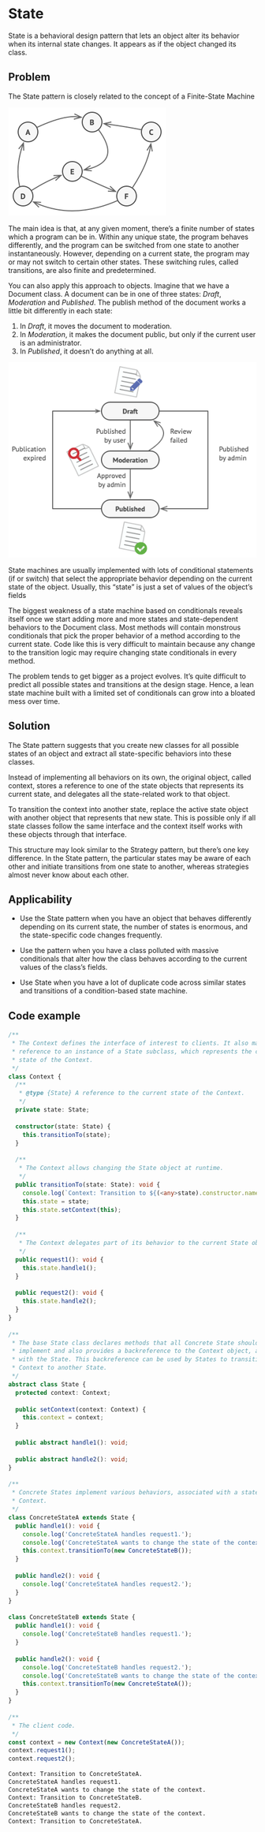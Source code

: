 # State

State is a behavioral design pattern that lets an object alter its behavior when its internal state changes. It appears as if the object changed its class.

## Problem

The State pattern is closely related to the concept of a Finite-State Machine

![Alt text](image-1.png)

The main idea is that, at any given moment, there’s a finite number of states which a program can be in. Within any unique state, the program behaves differently, and the program can be switched from one state to another instantaneously. However, depending on a current state, the program may or may not switch to certain other states. These switching rules, called transitions, are also finite and predetermined.

You can also apply this approach to objects. Imagine that we have a Document class. A document can be in one of three states: _Draft_, _Moderation_ and _Published_. The publish method of the document works a little bit differently in each state:

1. In _Draft_, it moves the document to moderation.
2. In _Moderation_, it makes the document public, but only if the current user is an administrator.
3. In _Published_, it doesn’t do anything at all.

![Alt text](image-2.png)

State machines are usually implemented with lots of conditional statements (if or switch) that select the appropriate behavior depending on the current state of the object. Usually, this “state” is just a set of values of the object’s fields

The biggest weakness of a state machine based on conditionals reveals itself once we start adding more and more states and state-dependent behaviors to the Document class. Most methods will contain monstrous conditionals that pick the proper behavior of a method according to the current state. Code like this is very difficult to maintain because any change to the transition logic may require changing state conditionals in every method.

The problem tends to get bigger as a project evolves. It’s quite difficult to predict all possible states and transitions at the design stage. Hence, a lean state machine built with a limited set of conditionals can grow into a bloated mess over time.

## Solution

The State pattern suggests that you create new classes for all possible states of an object and extract all state-specific behaviors into these classes.

Instead of implementing all behaviors on its own, the original object, called context, stores a reference to one of the state objects that represents its current state, and delegates all the state-related work to that object.

To transition the context into another state, replace the active state object with another object that represents that new state. This is possible only if all state classes follow the same interface and the context itself works with these objects through that interface.

This structure may look similar to the Strategy pattern, but there’s one key difference. In the State pattern, the particular states may be aware of each other and initiate transitions from one state to another, whereas strategies almost never know about each other.

## Applicability

- Use the State pattern when you have an object that behaves differently depending on its current state, the number of states is enormous, and the state-specific code changes frequently.

- Use the pattern when you have a class polluted with massive conditionals that alter how the class behaves according to the current values of the class’s fields.

- Use State when you have a lot of duplicate code across similar states and transitions of a condition-based state machine.

## Code example

```ts
/**
 * The Context defines the interface of interest to clients. It also maintains a
 * reference to an instance of a State subclass, which represents the current
 * state of the Context.
 */
class Context {
  /**
   * @type {State} A reference to the current state of the Context.
   */
  private state: State;

  constructor(state: State) {
    this.transitionTo(state);
  }

  /**
   * The Context allows changing the State object at runtime.
   */
  public transitionTo(state: State): void {
    console.log(`Context: Transition to ${(<any>state).constructor.name}.`);
    this.state = state;
    this.state.setContext(this);
  }

  /**
   * The Context delegates part of its behavior to the current State object.
   */
  public request1(): void {
    this.state.handle1();
  }

  public request2(): void {
    this.state.handle2();
  }
}

/**
 * The base State class declares methods that all Concrete State should
 * implement and also provides a backreference to the Context object, associated
 * with the State. This backreference can be used by States to transition the
 * Context to another State.
 */
abstract class State {
  protected context: Context;

  public setContext(context: Context) {
    this.context = context;
  }

  public abstract handle1(): void;

  public abstract handle2(): void;
}

/**
 * Concrete States implement various behaviors, associated with a state of the
 * Context.
 */
class ConcreteStateA extends State {
  public handle1(): void {
    console.log('ConcreteStateA handles request1.');
    console.log('ConcreteStateA wants to change the state of the context.');
    this.context.transitionTo(new ConcreteStateB());
  }

  public handle2(): void {
    console.log('ConcreteStateA handles request2.');
  }
}

class ConcreteStateB extends State {
  public handle1(): void {
    console.log('ConcreteStateB handles request1.');
  }

  public handle2(): void {
    console.log('ConcreteStateB handles request2.');
    console.log('ConcreteStateB wants to change the state of the context.');
    this.context.transitionTo(new ConcreteStateA());
  }
}

/**
 * The client code.
 */
const context = new Context(new ConcreteStateA());
context.request1();
context.request2();
```

```
Context: Transition to ConcreteStateA.
ConcreteStateA handles request1.
ConcreteStateA wants to change the state of the context.
Context: Transition to ConcreteStateB.
ConcreteStateB handles request2.
ConcreteStateB wants to change the state of the context.
Context: Transition to ConcreteStateA.
```
